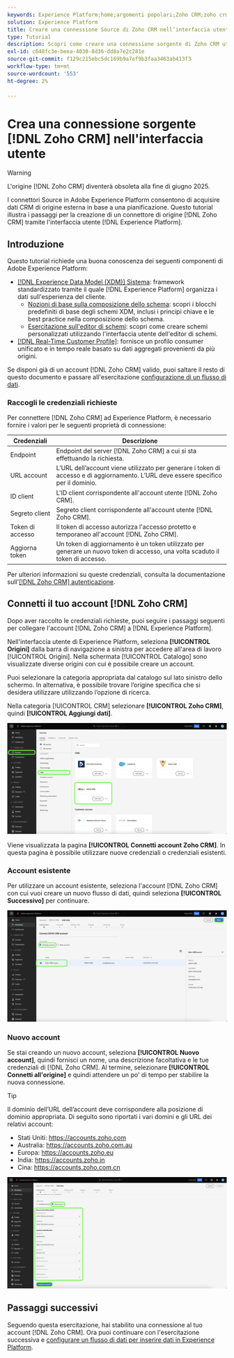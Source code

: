 ```yaml
---
keywords: Experience Platform;home;argomenti popolari;Zoho CRM;zoho crm;Zoho;zoho
solution: Experience Platform
title: Creare una connessione Source di Zoho CRM nell’interfaccia utente
type: Tutorial
description: Scopri come creare una connessione sorgente di Zoho CRM utilizzando l’interfaccia utente di Adobe Experience Platform.
exl-id: c648fc3e-beea-4030-8d36-dd8a7e2c281e
source-git-commit: f129c215ebc5dc169b9a7ef9b3faa3463ab413f3
workflow-type: tm+mt
source-wordcount: '553'
ht-degree: 2%

---
```


# Crea una connessione sorgente [!DNL Zoho CRM] nell&#39;interfaccia utente

>[!WARNING]
>
>L&#39;origine [!DNL Zoho CRM] diventerà obsoleta alla fine di giugno 2025.

I connettori Source in Adobe Experience Platform consentono di acquisire dati CRM di origine esterna in base a una pianificazione. Questo tutorial illustra i passaggi per la creazione di un connettore di origine [!DNL Zoho CRM] tramite l&#39;interfaccia utente [!DNL Experience Platform].

## Introduzione

Questo tutorial richiede una buona conoscenza dei seguenti componenti di Adobe Experience Platform:

* [[!DNL Experience Data Model (XDM)] Sistema](../../../../../xdm/home.md): framework standardizzato tramite il quale [!DNL Experience Platform] organizza i dati sull&#39;esperienza del cliente.
   * [Nozioni di base sulla composizione dello schema](../../../../../xdm/schema/composition.md): scopri i blocchi predefiniti di base degli schemi XDM, inclusi i principi chiave e le best practice nella composizione dello schema.
   * [Esercitazione sull&#39;editor di schemi](../../../../../xdm/tutorials/create-schema-ui.md): scopri come creare schemi personalizzati utilizzando l&#39;interfaccia utente dell&#39;editor di schemi.
* [[!DNL Real-Time Customer Profile]](../../../../../profile/home.md): fornisce un profilo consumer unificato e in tempo reale basato su dati aggregati provenienti da più origini.

Se disponi già di un account [!DNL Zoho CRM] valido, puoi saltare il resto di questo documento e passare all&#39;esercitazione [configurazione di un flusso di dati](../../dataflow/crm.md).

### Raccogli le credenziali richieste

Per connettere [!DNL Zoho CRM] ad Experience Platform, è necessario fornire i valori per le seguenti proprietà di connessione:

| Credenziali | Descrizione |
| --- | --- |
| Endpoint | Endpoint del server [!DNL Zoho CRM] a cui si sta effettuando la richiesta. |
| URL account | L’URL dell’account viene utilizzato per generare i token di accesso e di aggiornamento. L’URL deve essere specifico per il dominio. |
| ID client | L&#39;ID client corrispondente all&#39;account utente [!DNL Zoho CRM]. |
| Segreto client | Segreto client corrispondente all&#39;account utente [!DNL Zoho CRM]. |
| Token di accesso | Il token di accesso autorizza l&#39;accesso protetto e temporaneo all&#39;account [!DNL Zoho CRM]. |
| Aggiorna token | Un token di aggiornamento è un token utilizzato per generare un nuovo token di accesso, una volta scaduto il token di accesso. |

Per ulteriori informazioni su queste credenziali, consulta la documentazione sull&#39;[[!DNL Zoho CRM] autenticazione](https://www.zoho.com/crm/developer/docs/api/v2/oauth-overview.html).

## Connetti il tuo account [!DNL Zoho CRM]

Dopo aver raccolto le credenziali richieste, puoi seguire i passaggi seguenti per collegare l&#39;account [!DNL Zoho CRM] a [!DNL Experience Platform].

Nell&#39;interfaccia utente di Experience Platform, seleziona **[!UICONTROL Origini]** dalla barra di navigazione a sinistra per accedere all&#39;area di lavoro [!UICONTROL Origini]. Nella schermata [!UICONTROL Catalogo] sono visualizzate diverse origini con cui è possibile creare un account.

Puoi selezionare la categoria appropriata dal catalogo sul lato sinistro dello schermo. In alternativa, è possibile trovare l’origine specifica che si desidera utilizzare utilizzando l’opzione di ricerca.

Nella categoria [!UICONTROL CRM] selezionare **[!UICONTROL Zoho CRM]**, quindi **[!UICONTROL Aggiungi dati]**.

![catalogo](../../../../images/tutorials/create/zoho/catalog.png)

Viene visualizzata la pagina **[!UICONTROL Connetti account Zoho CRM]**. In questa pagina è possibile utilizzare nuove credenziali o credenziali esistenti.

### Account esistente

Per utilizzare un account esistente, seleziona l&#39;account [!DNL Zoho CRM] con cui vuoi creare un nuovo flusso di dati, quindi seleziona **[!UICONTROL Successivo]** per continuare.

![esistente](../../../../images/tutorials/create/zoho/existing.png)

### Nuovo account

Se stai creando un nuovo account, seleziona **[!UICONTROL Nuovo account]**, quindi fornisci un nome, una descrizione facoltativa e le tue credenziali di [!DNL Zoho CRM]. Al termine, selezionare **[!UICONTROL Connetti all&#39;origine]** e quindi attendere un po&#39; di tempo per stabilire la nuova connessione.

>[!TIP]
>
>Il dominio dell’URL dell’account deve corrispondere alla posizione di dominio appropriata. Di seguito sono riportati i vari domini e gli URL dei relativi account:<ul><li>Stati Uniti: https://accounts.zoho.com</li><li>Australia: https://accounts.zoho.com.au</li><li>Europa: https://accounts.zoho.eu</li><li>India: https://accounts.zoho.in</li><li>Cina: https://accounts.zoho.com.cn</li></ul>

![nuovo](../../../../images/tutorials/create/zoho/new.png)

## Passaggi successivi

Seguendo questa esercitazione, hai stabilito una connessione al tuo account [!DNL Zoho CRM]. Ora puoi continuare con l&#39;esercitazione successiva e [configurare un flusso di dati per inserire dati in Experience Platform](../../dataflow/crm.md).
